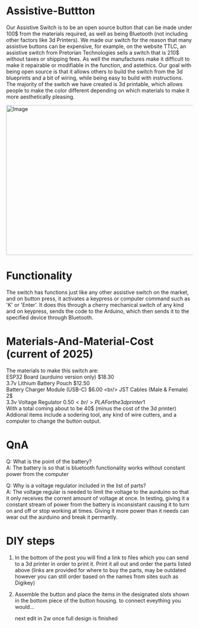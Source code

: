 # Assistive-Buttton
Our Assistive Switch is to be an open source button that can be made under 100$ from the materials required, as well as being Bluetooth (not including other factors like 3d Printers). We made our switch for the reason that many assistive buttons can be expensive, for example, on the website TTLC, an assistive switch from Pretorian Technologies sells a switch that is 210$ without taxes or shipping fees. As well the manufactures make it difficult to make it repairable or modifiable in the function, and astethics. Our goal with being open source is that it allows others to build the switch from the 3d blueprints and a bit of wiring, while being easy to build with instructions. The majority of the switch we have created is 3d printable, which allows people to make the color different depending on which materials to make it more aesthetically pleasing.

<img width="776" height="404" alt="Image" src="https://github.com/user-attachments/assets/5b6b0bbb-0240-493c-9135-cbb11d09d37f" />

# Functionality
The switch has functions just like any other assistive switch on the market, and on button press, it activates a keypress or computer command such as 'K' or 'Enter'. It does this through a cherry mechanical switch of any kind and on keypress, sends the code to the Arduino, which then sends it to the specified device through Bluetooth.

# Materials-And-Material-Cost (current of 2025)
The materials to make this switch are: <br/>
ESP32 Board (aurduino version only) $18.30 <br/>
3.7v Lithium Battery Pouch $12.50 <br/>
Battery Charger Module (USB-C) $6.00 <br/>
JST Cables (Male & Female) 2$ <br/>
3.3v Voltage Regulator $0.50 <br/>
PLA For the 3d printer 1$ <br/>
With a total coming about to be 40$ (minus the cost of the 3d printer) <br/>
Addional items include a sodering tool, any kind of wire cutters, and a computer to change the button output.

# QnA <br/>

Q: What is the point of the battery? <br/>
A: The battery is so that is bluetooth functionality works without constant power from the computer <br/>

Q: Why is a voltage regulator included in the list of parts? <br/>
A: The voltage regular is needed to limit the voltage to the aurduino so that it only receives the corrent amount of voltage at once. In testing, giving it a constant stream of power from the battery is inconsistant causing it to turn on and off or stop working at times. Giving it more power than it needs can wear out the aurduino and break it permantly.

# DIY steps

1. In the bottom of the post you will find a link to files which you can send to a 3d printer in order to print it. Print it all out and order the parts listed above (links are provided for where to buy the parts, may be outdated however you can still order based on the names from sites such as Digikey)
2. Assemble the button and place the items in the designated slots shown in the bottom piece of the button housing. to connect eveything you would...

   next edit in 2w once full design is finished
